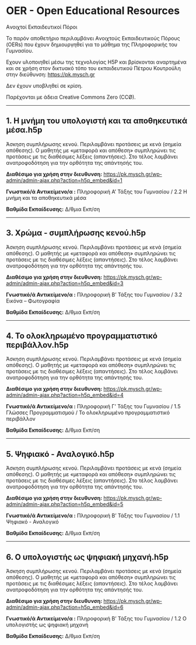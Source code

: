 # OER - Open Educational Resources
Aνοιχτοί Eκπαιδευτικοί Πόροι

Το παρόν αποθετήριο περιλαμβάνει Aνοιχτούς Eκπαιδευτικούς Πόρους (OERs) που έχουν δημιουργηθεί για το μάθημα της Πληροφορικής του Γυμνασίου.

Εχουν υλοποιηθεί μέσω της τεχνολογίας H5P και βρίσκονται αναρτημένα και σε χρήση στον δικτυακό τόπο του εκπαιδευτικού Πέτρου Κουτρούλη στην διεύθυνση: https://pk.mysch.gr

Δεν έχουν υποβληθεί σε κρίση.

Παρέχονται με άδεια Creative Commons Zero (CCØ). 

---

## 1. Η μνήμη του υπολογιστή και τα αποθηκευτικά μέσα.h5p
Άσκηση συμπλήρωσης κενού. Περιλαμβάνει προτάσεις με κενά (σημεία απόθεσης). Ο μαθητής με «μεταφορά και απόθεση» συμπληρώνει τις προτάσεις με τις διαθέσιμες λέξεις (απαντήσεις). Στο τέλος λαμβάνει ανατροφοδότηση για την ορθότητα της απάντησής του.

**Διαθέσιμο για χρήση στην διευθυνση:** https://pk.mysch.gr/wp-admin/admin-ajax.php?action=h5p_embed&id=1

**Γνωστικό/ά Αντικείμενο/α :** Πληροφορική A’ Τάξης του Γυμνασίου / 2.2 Η μνήμη και τα αποθηκευτικά μέσα

**Βαθμίδα Εκπαίδευσης:** Δ/θμια Εκπ/ση

---

## 3. Χρώμα - συμπλήρωσης κενού.h5p
Άσκηση συμπλήρωσης κενού. Περιλαμβάνει προτάσεις με κενά (σημεία απόθεσης). Ο μαθητής με «μεταφορά και απόθεση» συμπληρώνει τις προτάσεις με τις διαθέσιμες λέξεις (απαντήσεις). Στο τέλος λαμβάνει ανατροφοδότηση για την ορθότητα της απάντησής του.

**Διαθέσιμο για χρήση στην διευθυνση:** https://pk.mysch.gr/wp-admin/admin-ajax.php?action=h5p_embed&id=3

**Γνωστικό/ά Αντικείμενο/α :** Πληροφορική Β’ Τάξης του Γυμνασίου / 3.2 Εικόνα – Φωτογραφία

**Βαθμίδα Εκπαίδευσης:** Δ/θμια Εκπ/ση

---

## 4. Το ολοκληρωμένο προγραμματιστικό περιβάλλον.h5p
Άσκηση συμπλήρωσης κενού. Περιλαμβάνει προτάσεις με κενά (σημεία απόθεσης). Ο μαθητής με «μεταφορά και απόθεση» συμπληρώνει τις προτάσεις με τις διαθέσιμες λέξεις (απαντήσεις). Στο τέλος λαμβάνει ανατροφοδότηση για την ορθότητα της απάντησής του.

**Διαθέσιμο για χρήση στην διευθυνση:** https://pk.mysch.gr/wp-admin/admin-ajax.php?action=h5p_embed&id=4

**Γνωστικό/ά Αντικείμενο/α :** Πληροφορική Γ’ Τάξης του Γυμνασίου / 1.5 Γλώσσες Προγραμματισμού / Το ολοκληρωμένο προγραμματιστικό περιβάλλον

**Βαθμίδα Εκπαίδευσης:** Δ/θμια Εκπ/ση

---

## 5. Ψηφιακό - Αναλογικό.h5p
Άσκηση συμπλήρωσης κενού. Περιλαμβάνει προτάσεις με κενά (σημεία απόθεσης). Ο μαθητής με «μεταφορά και απόθεση» συμπληρώνει τις προτάσεις με τις διαθέσιμες λέξεις (απαντήσεις). Στο τέλος λαμβάνει ανατροφοδότηση για την ορθότητα της απάντησής του.

**Διαθέσιμο για χρήση στην διευθυνση:** https://pk.mysch.gr/wp-admin/admin-ajax.php?action=h5p_embed&id=5

**Γνωστικό/ά Αντικείμενο/α :** Πληροφορική Β’ Τάξης του Γυμνασίου / 1.1 Ψηφιακό - Αναλογικό

**Βαθμίδα Εκπαίδευσης:** Δ/θμια Εκπ/ση

---

## 6. Ο υπολογιστής ως ψηφιακή μηχανή.h5p
Άσκηση συμπλήρωσης κενού. Περιλαμβάνει προτάσεις με κενά (σημεία απόθεσης). Ο μαθητής με «μεταφορά και απόθεση» συμπληρώνει τις προτάσεις με τις διαθέσιμες λέξεις (απαντήσεις). Στο τέλος λαμβάνει ανατροφοδότηση για την ορθότητα της απάντησής του.

**Διαθέσιμο για χρήση στην διευθυνση:** https://pk.mysch.gr/wp-admin/admin-ajax.php?action=h5p_embed&id=6

**Γνωστικό/ά Αντικείμενο/α :** Πληροφορική Β’ Τάξης του Γυμνασίου / 1.2 Ο υπολογιστής ως ψηφιακή μηχανή

**Βαθμίδα Εκπαίδευσης:** Δ/θμια Εκπ/ση

